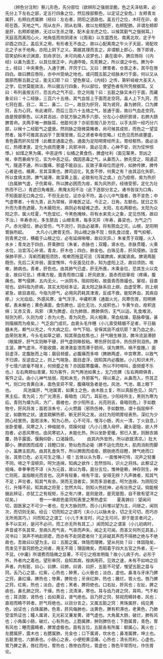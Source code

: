 <!-- { "loadSidebar": true } -->
　　（辨色分注附）察儿形色，先分部位（欲辨形之强弱坚脆，色之夭泽枯荣，必先分上下左右之部，定五行四象之位，然后按部察色，以定证之安危。）左颊青龙属肝，右颊白虎属肺（经曰：左右者，阴阳之道路也。盖五行之位，木旺在卯，金旺在酉，天地之气，阳从左升，阴从右降，故以左颊配肝，右颊配肺。非谓左颊即是肝，右颊即是肺，无过以生杀之理，配木金龙虎之位，以候其脏气之强弱耳。）天庭高而离阳心火，地角低而坎阴肾水（《周易》以东震西兑、南离北坎，定子午卯酉之四正。盖后天之用，有形者无不由之，故以心配离南之午火子天庭，肾配坎北之子水于地角，亦阳上阴下之义。第据其理而言之，非谓额上即心，唇下即肾，窃笑幼科未识渊源，刻舟求剑，未可向痴人说梦也。）鼻在面中，脾应唇际（《内经》以鼻为面王，以其位居正中，内通呼吸，先死赖之，所以谓之中也。脾为中土，经曰：中央黄色，入通于脾，开窍于口。又曰：脾胃者，仓禀之本，其华在唇四白。故曰脾应唇际，亦中州受纳之地也。或问既五脏之经脉未行于面，何以又从面部而察五脏之证，能无幻耶？曰：望色察证，《内经》之传，第轩岐峻大圣天人之学，后世莫能效法，所以据五行四象，列以部位，使望色者有所凭根据耳。又曰：布列虽按五行，恐五内之气不应，奈之何哉？曰：五脏之脉实未行于面，而藏象论曰：十二经脉，三百六十五络，其气血皆上于面而走空窍。盖人上下九窍，而七窍在面，目二、耳二、鼻二、口一，故目为肝窍，耳为肾窍，鼻为肺窍，口为脾窍，舌为心窍。有此诸窍，而后三百六十五络之气，皆通于面，故曰气血走空窍。由是按部察色，以决其吉凶，亦犹方脉之两手六部，分左心小肠肝胆肾，右肺大肠脾胃命。夫两手唯一肺脉耳，他脏何涉？亦前哲按八卦方位，以手太阴一经巧分六部，以候十二经脏气之盛衰。然则脉之隐微莫睹者，尚可候其成败，而色之一望显然者，独不可推其吉凶乎？医理至微，后之贤者幸毋忽略。）红色见而热痰壅盛，青色露而肝风怔悸（此概言通面之色，通面为足阳明胃经所主。胃经郁热，面必淡红，热搏津液，定化为痰而壅滞；风邪冲并，面必见青，心神不安，则为怔忡惊悸。）如煤之黑为痛，中恶逆传；似橘之黄食伤，脾虚吐利（面见黧黑，至凶之候，幸而暴病乍见，实为中恶之征。偶因恶毒之气，从鼻而入，肺先受之，阻遏正气，隧道不通，所以腹痛，邪盛不能自出，反致子乘母位而逆传，如肺传脾，脾传心者是也。橘黄，言其深黄也。脾司运化，乳食不停，何黄之有？由其运化失职，所以食填太阴，脾气凝滞，故深黄上面，必致有吐泻之虞。）白乃疳痨，紫为热炽（白属肺气虚，子伤累母，所以脾必困而为疳，紫为风热炽，经络受邪，定化为壮热而不已，）青遮日角难医，黑掩太阳不治（此下逐部分言之。诸书皆误为口角，不知面部无口角之位，不但无此位，证亦全不符。盖小儿中气强者，唇不变色；中气虚寒者，十有九青，此为常候，非难医之证。今正之，日角，左额也。犹日之东升而为青色遮蔽，为木蔽阳光，病则必有疑难之虑。太阳，左右两额也。太阳为众阳之宗，属火旺夏，气色宜红，今黑色掩映，将有水来克火之象，定见伤残，故曰不治。）年寿赤光，多生脓血；山根青黑，每多灾异（年寿，鼻梁也，为气之门户。赤光侵位，肺必受伤，气不流行，则血必凝滞，将有脓血之灾。山根，足阳明胃脉所起。
　　大凡小儿脾胃无伤，则山根之脉不现；倘乳食过度，胃气抑郁，则青黑之纹，横截于山根之位，必有延绵啾唧，故曰灾异。）朱雀贯于双瞳，火入水乡；青龙达于四白，肝乘肺位（朱雀，赤脉也；双瞳，肾水也。赤脉贯瞳，火乘水位，治宜泻心补肾。青龙，肝木也；四白，肺金也。白珠见青，肝风侵肺。治宜保肺平肝。）泻痢而戴阳须防，咳嗽而拖蓝可忌（泻属脾病，痢属肾病。脾肾两脏既伤，先后二天并弱，面宜憔悴，今反面见红赤，知为虚阳上泛，故曰须防。咳嗽，肺病也。青者，肝色也。由其肺气已虚，肝无所畏，木乘金位，恐其生火以克金，故曰可忌。）疼痛方殷，面青而唇口撮；肝风欲发，面赤而目窜视（疼痛，腹痛也。寒气侵脾，五内无火，一派阴冷，阻抑阳和，故面青而唇撮也。窜视，目直视也。幼科指为肝病，其实太阳经本证。盖太阳之脉系目上纲，血虚受寒，则上纲紧急，故目直视。今指为肝气，必用风药耗其津液，反成不救，能知养血，其病自瘳。）火光焰焰，外感风寒，金气浮浮，中藏积滞（通面火光，风寒伤胃，阳明拂郁，表未解也；黄色满面，食伤脾也，运化无功，久成积也。）乍黄乍白，疳积连绵；又赤又青，风邪 （黄为脾虚，白为肺弱，脾肺俱伤，无气以运，乳食难消，轻则为积，久则为疳；赤为火色，青为风色，风火相乘，荣血枯燥，筋脉牵强，甚则搐搦而为痉矣。）气乏囟门成坑，血衰头毛作穗（小儿禀受精髓不足者，平日脑髓未充，赖气以充之，今大病之后，中气下陷，安保其囟不成坑耶？发乃血之余，血荣则发黑，今头毛如草之颖，知其荣血枯焦也。）肝气眼生眵泪，脾冷流涎滞颐（眼属肝，肝气实则眵干硬，肝气虚则眵胶粘。寒伤肝则泪冷，热伤肝则泪热。脾主涎，脾气虚冷，不能收摄，故津液妄泄而滞于颐间，误为脾热，祸不旋踵。）面目虚浮，定腹胀而上喘；眉目频蹙，必腹痛而多啼（脾肺两虚，中宫寒肃，以致气不归源，反逆血之上，则上气喘急，面目虚浮，因知其内必腹胀。小儿知识未开，于七情六欲毫不相关，何频蹙之有？亦因脏寒腹痛，所以不时啼叫，面频蹙不乐也。）左右两颊似青黛，知为客忤，风气两池如黄土，无乃伤脾（左右两颊俱青，客忤之证。由小儿神气怯弱，阳和未充，外邪客气，得以乘之，从鼻而入，忤其正气，则口吐青黄白沫，面色变异不常，腹痛喘急者是也。风池、气池，眉上眼下也。
　　风池属肝，气池属胃，如黄土之色，由木胜土复，所以真脏色见。）风门黑主疝，青为风；方广光滑吉，昏暗危（风门，耳前也，少阳经所主，黑则为寒为疝，青则为燥为风，方广，眉棱也，亦少阳所主，光亮则吉，昏暗则危。）手如数物兮，肝风将发；面若涂朱兮，心火燃眉（邪热伤神，手如数物，谓十指屈伸不定，如数物之状。速宜疏解热邪，断无肝风之发。淡红为阳明胃经表热，深红为少阴心经里热，面若涂朱，知为心热，心不可泻，惟泻小肠，丙火一清，丁火自息。）坐卧爱暖，风寒之入；伸缩就冷，烦躁何疑（凡小儿偎入母怀，藏头密隐，欲人怀抱者，必恶风寒也。由风寒初入，未能化热，所以坐卧爱暖。邪已入里，则掀衣揭覆，扬手露面，偃胸仰卧，口渴躁烦。
　　由其内外皆热，所以欲就清凉。）肚大脚小，脾欲困而成疳；目瞪口张，势似危而必毙（脾不运化而肚大，肌肉消削而脚小，盖脾主肌肉。由其乳食失节，所以脾困而成疳。膀胱绝而目瞪，脾气绝而口张，其势已危，必无可生之理。）噫！五体以头为尊，一面惟神可恃，况声之轻重不同，啼之干湿顿异。呵欠连绵，知病之欲作；忽然惊叫，识火之将炜。此察证之规绳，幸拳拳而不谆（头为元首，故以为尊。面分五位，惟神是赖，神存则生，神亡则死，盖指眼光而言也。况声有轻重，啼有干湿，安得无辨？凡声微者，知其气不足；声壮者，知其气有余。哭而无泪者实，哭而多泪者虚。呵欠连绵，为阴阳交引，升降不前，知其病之将至；忽然大叫，则知火热扰神，必有壮热之证。倘能根据此辨证，亦犹工之有规矩，乐之有六律，是则是效，是究是图，自不致有望洋之叹矣。）
　　
　　卷一一审颜色苗窍知表里之寒热虚实
　　夏禹铸曰：望闻问切，固医家之不可少一者也，在大方脉则然，而小儿科惟以望为主，问继之，闻则次，而切则无矣。经云：切而知之之谓巧（夫小儿以脉未全，切之无可切，而巧亦无所用其巧，）问而知之之谓工（小儿于未言时，问之无可问，即于能言者问之，多不以实对，是问不必问，而工亦无所有其工，）闻而知之之谓圣（小儿初病时，声音或不失其常，至病久而气丧，气丧而声失，闻之无可闻，而圣又何所见其圣。）况书曰：哭声不响赴阴君，而亦有不赴阴君者何？无非疑其声而不得肺之绝与不绝故也，吾故曰以望为主。曰：五脏之属，体隐而理微，望从何处？曰：体固隐矣，而发见于苗窍颜色之间者，用无不周；理固微矣，而昭着于四大五官之外者，无一不显。《中庸》所谓费而隐微之显著，不可引之相发明哉？故小儿病于内，必形于外，外者内之着也。望形审窍，自知其病，按病用药，见效之速，未有不如响之应声者。内有脏，曰心、曰脾、曰肺，曰肾、曰肝，五脏不可望，惟望五脏之苗与窍。舌乃心之苗，红紫，心热也；肿黑，心火极也；淡白，虚也。鼻准与牙床乃脾之窍，鼻红燥，脾热也；惨黄，脾败也；牙床红肿，热也；腋烂，胃火也。唇乃脾之窍，红紫，热也；淡白，虚也；黑者，脾将绝也。口右扯，肝风也；左扯，脾之痰也，鼻孔肺之窍，干燥，热也；流清涕，寒也。耳与齿乃肾之窍，耳鸣，气不和也；耳流脓，肾热也；齿如黄豆，肾气绝也。目乃肝之窍，努视而睛转者，风也；直视而睛不转者，肝气将绝也。以目分言之，又属五脏之窍：黑珠属肝，纯见黄色，凶证也；白珠属肺，色青，肝风侮肺也，淡黄色，脾有积滞也，老黄色，乃肺受湿热证也；瞳人属肾，无光彩又兼发黄，肾气虚也。大角属大肠，破烂，肺有风也；小角属小肠，破烂，心有热也。上胞属脾，肿则脾伤也；下胞属胃，青色，胃有风也；睡而露睛者，脾胃虚极也。面有五位，五脏各有所属：额属心，离火也；左腮属肝，震木也；右腮属肺，兑金也；口下属肾，坎水也；鼻准属脾，坤土也。五脏里也，六腑表也。小肠心之表，小便短黄涩痛，心热也；清长而利，心虚也。胃乃脾之表，唇红而吐，胃热也；唇惨白而吐，胃虚也；唇色平常而吐，作伤胃论。
